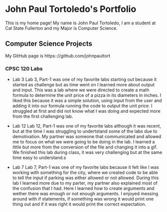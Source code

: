 # John Paul Tortoledo's Portfolio

This is my home page! My name is John Paul Tortoledo, I am a student at Cal State Fullerton and my Major is Computer Science.

## Computer Science Projects

My GitHub page is https:://github.com/johnpaultort

### CPSC 120 Labs

* Lab 3
Lab 3, Part-1 was one of my favorite labs starting out because it started as challenge but as time went on I learned more about output and input. This was a lab where we were directed to create a math formula to determine the unit price of a pizza in its diameters in inches. I liked this because it was a simple solution, using input from the user and adding it into our formula running the code to output the unit price. I struggled at first and did not know what I was doing and expected more from the first challenging lab.

* Lab 12
Lab 12, Part-1 was one of my favorite labs although it was recent, but at the time I was struggling to undertstand some of the labs due to demotivation. My partner was someone that communicated and allowed me to focus on what we were going to be doing in the lab. I learned a little but more from the conversion of the file and changing it into a gif. We finished this lab during class, it was very challenging but at the same time easy to understand.s

* Lab 7
Lab 7, Part-1 was one of my favorite labs because it felt like I was working with something for the city, where we created code to be able to tell the input if parking was either allowed or not allowed. During this lab I learned more due to my parter, my partner also explained most of the confusion that I had. Here I learned how to create arguments and wether there was enough or not enough arguments. I enjoyed messing around with if statements, if something was wrong it would print one thing out and if it was right it would print the correct expectation.

